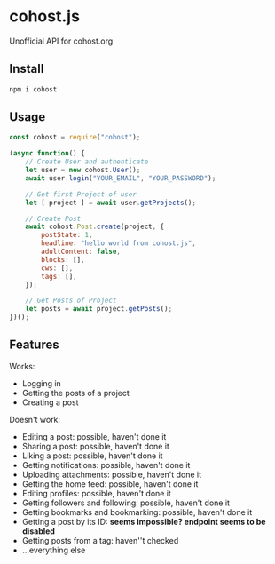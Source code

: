 # cohost.js
Unofficial API for cohost.org

## Install
```bash
npm i cohost
```

## Usage

```js
const cohost = require("cohost");

(async function() {
    // Create User and authenticate
    let user = new cohost.User();
    await user.login("YOUR_EMAIL", "YOUR_PASSWORD");

    // Get first Project of user
    let [ project ] = await user.getProjects();

    // Create Post
    await cohost.Post.create(project, {
        postState: 1,
        headline: "hello world from cohost.js",
        adultContent: false,
        blocks: [],
        cws: [],
        tags: [],
    });

    // Get Posts of Project
    let posts = await project.getPosts();
})();
```

## Features

Works:
 * Logging in
 * Getting the posts of a project
 * Creating a post

Doesn't work:
 * Editing a post: possible, haven't done it
 * Sharing a post: possible, haven't done it
 * Liking a post: possible, haven't done it
 * Getting notifications: possible, haven't done it
 * Uploading attachments: possible, haven't done it
 * Getting the home feed: possible, haven't done it
 * Editing profiles: possible, haven't done it
 * Getting followers and following: possible, haven't done it
 * Getting bookmarks and bookmarking: possible, haven't done it
 * Getting a post by its ID: **seems impossible? endpoint seems to be disabled**
 * Getting posts from a tag: haven''t checked
 * ...everything else
